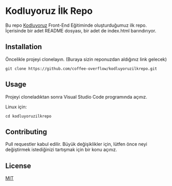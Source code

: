 # Kodluyoruz İlk Repo


Bu repo [Kodluyoruz](https://www.kodluyoruz.org) Front-End Eğitiminde oluşturduğumuz ilk repo. İçerisinde bir adet README dosyası, bir adet de index.html barındırıyor.

## Installation

Öncelikle projeyi clonelayın. (Buraya sizin reponuzdan aldığınız link gelecek)

````
git clone https://github.com/coffee-overflow/kodluyoruzilkrepo.git
````

## Usage

Projeyi cloneladıktan sonra Visual Studio Code programında açınız.

Linux için:

````
cd kodluyoruzilkrepo
````

## Contributing

Pull requestler kabul edilir. Büyük değişiklikler için, lütfen önce neyi değiştirmek istediğinizi tartışmak için bir konu açınız.

## License

[MIT](https://choosealicense.com/licenses/mit/)


